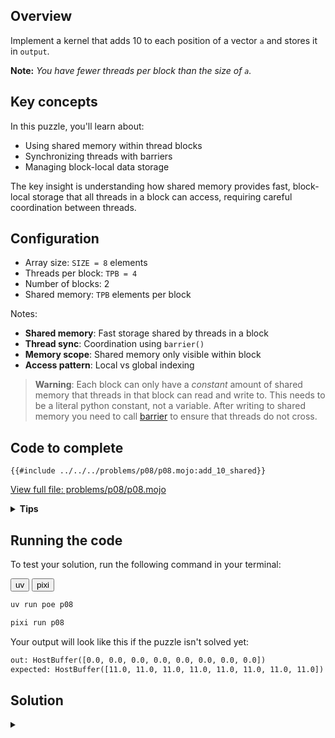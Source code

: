 ## Overview

Implement a kernel that adds 10 to each position of a vector `a` and stores it in `output`.

**Note:** _You have fewer threads per block than the size of `a`._

## Key concepts

In this puzzle, you'll learn about:
- Using shared memory within thread blocks
- Synchronizing threads with barriers
- Managing block-local data storage

The key insight is understanding how shared memory provides fast, block-local storage that all threads in a block can access, requiring careful coordination between threads.

## Configuration

- Array size: `SIZE = 8` elements
- Threads per block: `TPB = 4`
- Number of blocks: 2
- Shared memory: `TPB` elements per block

Notes:

- **Shared memory**: Fast storage shared by threads in a block
- **Thread sync**: Coordination using `barrier()`
- **Memory scope**: Shared memory only visible within block
- **Access pattern**: Local vs global indexing

> **Warning**: Each block can only have a *constant* amount of shared memory that threads in that block can read and write to. This needs to be a literal python constant, not a variable. After writing to shared memory you need to call [barrier](https://docs.modular.com/mojo/stdlib/gpu/sync/barrier/) to ensure that threads do not cross.

## Code to complete

```mojo
{{#include ../../../problems/p08/p08.mojo:add_10_shared}}
```
<a href="{{#include ../_includes/repo_url.md}}/blob/main/problems/p08/p08.mojo" class="filename">View full file: problems/p08/p08.mojo</a>

<details>
<summary><strong>Tips</strong></summary>

<div class="solution-tips">

1. Wait for shared memory load with `barrier()`
2. Use `local_i` to access shared memory: `shared[local_i]`
3. Use `global_i` for output: `output[global_i]`
4. Add guard: `if global_i < size`
</div>
</details>

## Running the code

To test your solution, run the following command in your terminal:

<div class="code-tabs" data-tab-group="package-manager">
  <div class="tab-buttons">
    <button class="tab-button">uv</button>
    <button class="tab-button">pixi</button>
  </div>
  <div class="tab-content">

```bash
uv run poe p08
```

  </div>
  <div class="tab-content">

```bash
pixi run p08
```

  </div>
</div>

Your output will look like this if the puzzle isn't solved yet:
```txt
out: HostBuffer([0.0, 0.0, 0.0, 0.0, 0.0, 0.0, 0.0, 0.0])
expected: HostBuffer([11.0, 11.0, 11.0, 11.0, 11.0, 11.0, 11.0, 11.0])
```

## Solution

<details class="solution-details">
<summary></summary>

```mojo
{{#include ../../../solutions/p08/p08.mojo:add_10_shared_solution}}
```

<div class="solution-explanation">

This solution demonstrates key concepts of shared memory usage in GPU programming:

1. **Memory hierarchy**
   - Global memory: `a` and `output` arrays (slow, visible to all blocks)
   - Shared memory: `shared` array (fast, thread-block local)
   - Example for 8 elements with 4 threads per block:
     ```txt
     Global array a: [1 1 1 1 | 1 1 1 1]  # Input: all ones

     Block (0):      Block (1):
     shared[0..3]    shared[0..3]
     [1 1 1 1]       [1 1 1 1]
     ```

2. **Thread coordination**
   - Load phase:
     ```txt
     Thread 0: shared[0] = a[0]=1    Thread 2: shared[2] = a[2]=1
     Thread 1: shared[1] = a[1]=1    Thread 3: shared[3] = a[3]=1
     barrier()    ↓         ↓        ↓         ↓   # Wait for all loads
     ```
   - Process phase: Each thread adds 10 to its shared memory value
   - Result: `output[i] = shared[local_i] + 10 = 11`

3. **Index mapping**
   - Global index: `block_dim.x * block_idx.x + thread_idx.x`
     ```txt
     Block 0 output: [11 11 11 11]
     Block 1 output: [11 11 11 11]
     ```
   - Local index: `thread_idx.x` for shared memory access
     ```txt
     Both blocks process: 1 + 10 = 11
     ```

4. **Memory access pattern**
   - Load: Global → Shared (coalesced reads of 1s)
   - Sync: `barrier()` ensures all loads complete
   - Process: Add 10 to shared values
   - Store: Write 11s back to global memory

This pattern shows how to use shared memory to optimize data access while maintaining thread coordination within blocks.
</div>
</details>
